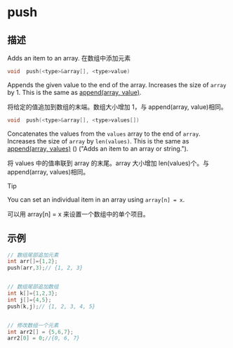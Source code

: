 # push

## 描述

Adds an item to an array. 在数组中添加元素

```c
void  push(<type>&array[], <type>value)
```

Appends the given value to the end of the array. Increases the size of `array`
by 1. This is the same as [append(array, value)](append.html "Adds an item to
an array or string.").

将给定的值追加到数组的末端。数组大小增加 1，与 append(array, value)相同。

```c
void  push(<type>&array[], <type>values[])
```

Concatenates the values from the `values` array to the end of `array`.
Increases the size of `array` by `len(values)`. This is the same as
[append(array, values)](append.html) () ("Adds an item to an array or string.").

将 values 中的值串联到 array 的末尾。array 大小增加 len(values)个。与 append(array, values)相同。

Tip

You can set an individual item in an array using `array[n] = x`.

可以用 array[n] = x 来设置一个数组中的单个项目。

## 示例

```c
// 数组尾部追加元素
int arr[]={1,2};
push(arr,3);// {1, 2, 3}


// 数组尾部追加数组
int k[]={1,2,3};
int j[]={4,5};
push(k,j);// {1, 2, 3, 4, 5}


// 修改数组一个元素
int arr2[] = {5,6,7};
arr2[0] = 0;//{0, 6, 7}
```
